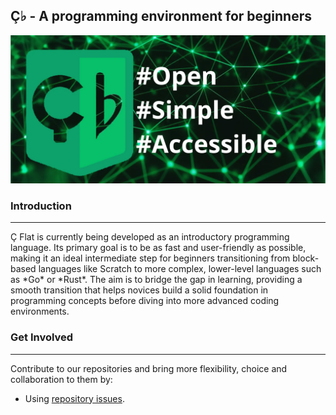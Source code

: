 ## Ç♭ - A programming environment for beginners


<img src="cedilha_flat-profile_IMG.webp" alt="Descrição da imagem" width="1000px">

### Introduction
<hr>
Ç Flat is currently being developed as an introductory programming language. Its primary goal is to be as fast and user-friendly as possible, making it an ideal intermediate step for beginners transitioning from block-based languages like Scratch to more complex, lower-level languages such as *Go* or *Rust*. The aim is to bridge the gap in learning, providing a smooth transition that helps novices build a solid foundation in programming concepts before diving into more advanced coding environments.

### Get Involved
<hr>
Contribute to our repositories and bring more flexibility, choice and collaboration to them by:

- Using [repository issues](https://docs.github.com/en/issues/tracking-your-work-with-issues/using-issues/creating-an-issue).
